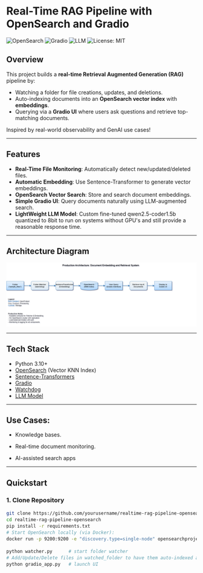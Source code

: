 # Real-Time RAG Pipeline with OpenSearch and Gradio

![OpenSearch](https://img.shields.io/badge/OpenSearch-Search-blue)
![Gradio](https://img.shields.io/badge/Gradio-UI-lightgrey)
![LLM](https://img.shields.io/badge/LLM-Embeddings-purple)
![License: MIT](https://img.shields.io/badge/License-MIT-yellow.svg)

## Overview

This project builds a **real-time Retrieval Augmented Generation (RAG)** pipeline by:
- Watching a folder for file creations, updates, and deletions.
- Auto-indexing documents into an **OpenSearch vector index** with **embeddings**.
- Querying via a **Gradio UI** where users ask questions and retrieve top-matching documents.

Inspired by real-world observability and GenAI use cases!

---

## Features

- **Real-Time File Monitoring**: Automatically detect new/updated/deleted files.
- **Automatic Embedding**: Use Sentence-Transformer to generate vector embeddings.
- **OpenSearch Vector Search**: Store and search document embeddings.
- **Simple Gradio UI**: Query documents naturally using LLM-augmented search.
- **LightWeight LLM Model**: Custom fine-tuned qwen2.5-coder1.5b quantized to 8bit to run on systems without GPU's and still provide a reasonable response time.

---

## Architecture Diagram

![System Architecture](./Architechture_diagram.png)

---

## Tech Stack

- Python 3.10+
- [OpenSearch](https://opensearch.org/) (Vector KNN Index)
- [Sentence-Transformers](https://www.sbert.net/)
- [Gradio](https://gradio.app/)
- [Watchdog](https://python-watchdog.readthedocs.io/en/stable/)
- [LLM Model](https://huggingface.co/kshitijthakkar/qwen2_5-Coder-1_5b-loggenix-2k_merged)
---
## Use Cases:
- Knowledge bases.

- Real-time document monitoring.

- AI-assisted search apps
---
## Quickstart

### 1. Clone Repository

```bash
git clone https://github.com/yourusername/realtime-rag-pipeline-opensearch.git
cd realtime-rag-pipeline-opensearch
pip install -r requirements.txt
# Start OpenSearch locally (via Docker):
docker run -p 9200:9200 -e "discovery.type=single-node" opensearchproject/opensearch:latest

python watcher.py      # start folder watcher
# Add/Update/Delete files in watched_folder to have them auto-indexed and query on them in the next step through the UI
python gradio_app.py   # launch UI
